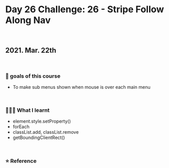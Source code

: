 # Day 26 Challenge: 26 - Stripe Follow Along Nav

<br>

## 2021. Mar. 22th

<br>

### 💙 goals of this course

- To make sub menus shown when mouse is over each main menu

<br>

### 👩🏻‍💻 What I learnt

- element.style.setProperty()
- forEach
- classList.add, classList.remove
- getBoundingClientRect()

<br>

### ⭐️ Reference
